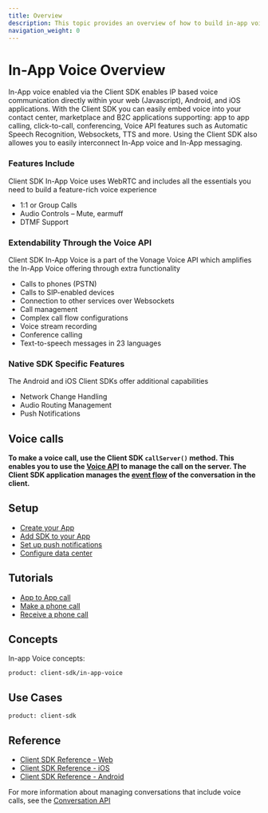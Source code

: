 ```yaml
---
title: Overview
description: This topic provides an overview of how to build in-app voice applications using the Client SDK.
navigation_weight: 0
---
```


# In-App Voice Overview

In-App voice enabled via the Client SDK enables IP based voice communication directly within your web (Javascript), Android, and iOS applications.  With the Client SDK you can easily embed voice into your contact center, marketplace and B2C applications supporting: app to app calling, click-to-call, conferencing, Voice API features such as Automatic Speech Recognition, Websockets, TTS and more. Using the Client SDK also allowes you to easily interconnect In-App voice and In-App messaging.

### Features Include
Client SDK In-App Voice uses WebRTC and includes all the essentials you need to build a feature-rich voice experience

* 1:1 or Group Calls
* Audio Controls – Mute, earmuff
* DTMF Support

### Extendability Through the Voice API
Client SDK In-App Voice is a part of the Vonage Voice API which amplifies the In-App Voice offering through extra functionality

* Calls to phones (PSTN)
* Calls to SIP-enabled devices
* Connection to other services over Websockets
* Call management
* Complex call flow configurations
* Voice stream recording
* Conference calling
* Text-to-speech messages in 23 languages

### Native SDK Specific Features
The Android and iOS Client SDKs offer additional capabilities

* Network Change Handling
* Audio Routing Management
* Push Notifications

## Voice calls

**To make a voice call, use the Client SDK `callServer()` method. This enables you to use the [Voice API](/voice/voice-api/overview) to manage the call on the server. The Client SDK application manages the [event flow](/conversation/guides/event-flow) of the conversation in the client.**

## Setup

* [Create your App](/client-sdk/setup/create-your-application)
* [Add SDK to your App](/client-sdk/setup/add-sdk-to-your-app)
* [Set up push notifications](/client-sdk/setup/set-up-push-notifications)
* [Configure data center](/client-sdk/setup/configure-data-center)

## Tutorials

* [App to App call](/client-sdk/tutorials/app-to-app)
* [Make a phone call](/client-sdk/tutorials/app-to-phone)
* [Receive a phone call](/client-sdk/tutorials/phone-to-app)

## Concepts

In-app Voice concepts:

```concept_list
product: client-sdk/in-app-voice
```

## Use Cases

```use_cases
product: client-sdk
```

## Reference

* [Client SDK Reference - Web](/sdk/client-sdk/javascript)
* [Client SDK Reference - iOS](/sdk/client-sdk/ios)
* [Client SDK Reference - Android](/sdk/client-sdk/android)

For more information about managing conversations that include voice calls, see the [Conversation API](/conversation/overview)
